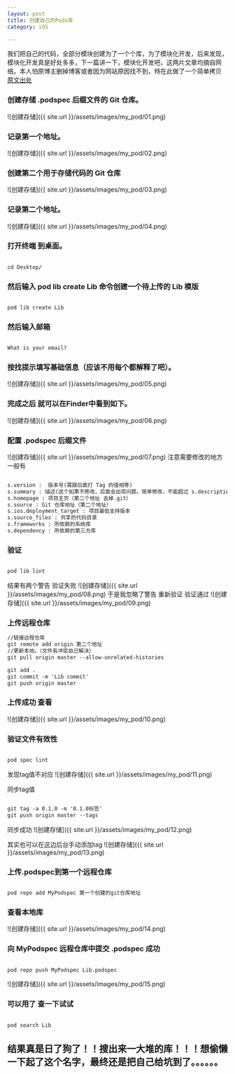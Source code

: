 ```yaml
---
layout: post
title: 创建自己的Pods库
category: iOS

---
```


我们把自己的代码，全部分模块创建为了一个个库，为了模块化开发，后来发现，模块化开发真是好处多多，下一篇讲一下，模块化开发吧，这两片文章均摘自网络。本人怕原博主删掉博客或者因为网站原因找不到，特在此做了一个简单拷贝 [原文出处](https://mp.weixin.qq.com/s?__biz=MjM5OTM0MzIwMQ==&mid=2652551137&idx=3&sn=5a6a162a41c54be12b51c0390715c063&chksm=bcd2f2ef8ba57bf95f03ee0cec37516c091d80f1adaf875c98613acc34d9972c240d5a159823&mpshare=1&scene=23&srcid=0822HLLoDepjHMsV9bP1R468#rd)


### 创建存储 .podspec 后缀文件的 Git 仓库。
![创建存储]({{ site.url }}/assets/images/my_pod/01.png)

### 记录第一个地址。
![创建存储]({{ site.url }}/assets/images/my_pod/02.png)

### 创建第二个用于存储代码的 Git 仓库
![创建存储]({{ site.url }}/assets/images/my_pod/03.png)

### 记录第二个地址。
![创建存储]({{ site.url }}/assets/images/my_pod/04.png)

### 打开终端 到桌面。

```markdown

cd Desktop/

```
### 然后输入 pod lib create Lib 命令创建一个待上传的 Lib 模版
```markdown

pod lib create Lib

```
### 然后输入邮箱
```markdown

What is your email?

```

### 按找提示填写基础信息（应该不用每个都解释了吧）。
![创建存储]({{ site.url }}/assets/images/my_pod/05.png)

### 完成之后 就可以在Finder中看到如下。
![创建存储]({{ site.url }}/assets/images/my_pod/06.png)


### 配置 .podspec 后缀文件
![创建存储]({{ site.url }}/assets/images/my_pod/07.png)
注意需要修改的地方一般有
```markdown

s.version :  版本号(需跟后面打 Tag 的值相等)
s.summary : 描述(这个如果不修改，后面会出现问题。简单修改，不能超过 s.description 的文字长度，不然也会出问题)
s.homepage : 项目主页（第二个地址 去掉.git）
s.source : Git 仓库地址（第二个地址）
s.ios.deployment_target : 项目最低支持版本
s.source_files : 共享的代码目录
s.frameworks : 所依赖的系统库
s.dependency : 所依赖的第三方库

```

### 验证
```markdown

pod lib lint

```
结果有两个警告 验证失败
![创建存储]({{ site.url }}/assets/images/my_pod/08.png)
于是我忽略了警告 重新验证 验证通过
![创建存储]({{ site.url }}/assets/images/my_pod/09.png)


### 上传远程仓库

```markdown
//链接远程仓库
git remote add origin 第二个地址
//更新本地。（文件有冲突自己解决）
git pull origin master --allow-unrelated-histories

git add .
git commit -m 'Lib commit'
git push origin master

```

### 上传成功 查看
![创建存储]({{ site.url }}/assets/images/my_pod/10.png)

### 验证文件有效性
```markdown

pod spec lint

```
发现tag值不对应
![创建存储]({{ site.url }}/assets/images/my_pod/11.png)


同步tag值
```markdown

git tag -a 0.1.0 -m '0.1.0标签'
git push origin master --tags

```

同步成功
![创建存储]({{ site.url }}/assets/images/my_pod/12.png)


其实也可以在这边后台手动添加tag
![创建存储]({{ site.url }}/assets/images/my_pod/13.png)


### 上传.podspec到第一个远程仓库

```markdown

pod repo add MyPodspec 第一个创建的git仓库地址


```

### 查看本地库
![创建存储]({{ site.url }}/assets/images/my_pod/14.png)

### 向 MyPodspec 远程仓库中提交 .podspec 成功
```markdown

pod repo push MyPodspec Lib.podspec

```
![创建存储]({{ site.url }}/assets/images/my_pod/15.png)


### 可以用了 查一下试试

```markdown

pod search Lib


```


## 结果真是日了狗了！！搜出来一大堆的库！！！想偷懒一下起了这个名字，最终还是把自己给坑到了。。。。。。










